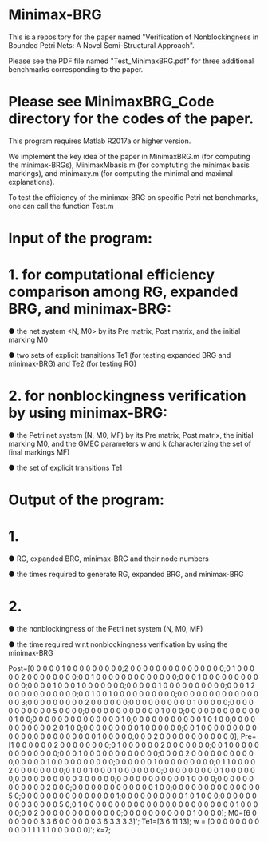 # Minimax-BRG

This is a repository for the paper named "Verification of Nonblockingness in Bounded Petri Nets: A Novel Semi-Structural Approach".

Please see the PDF file named "Test_MinimaxBRG.pdf" for three additional benchmarks corresponding to the paper.

# Please see MinimaxBRG_Code directory for the codes of the paper.

This program requires Matlab R2017a or higher version.

We implement the key idea of the paper in MinimaxBRG.m (for computing the minimax-BRGs), MinimaxMbasis.m (for comptuting the minimax basis markings), and minimaxy.m (for computing the minimal and maximal explanations).

To test the efficiency of the minimax-BRG on specific Petri net benchmarks, one can call the function Test.m

# Input of the program:

# 1. for computational efficiency comparison among RG, expanded BRG, and minimax-BRG:

● the net system <N, M0> by its Pre matrix, Post matrix, and the initial marking M0

● two sets of explicit transitions Te1 (for testing expanded BRG and minimax-BRG) and Te2 (for testing RG)


# 2. for nonblockingness verification by using minimax-BRG:

● the Petri net system (N, M0, MF) by its Pre matrix, Post matrix, the initial marking M0, and the GMEC parameters w and k (characterizing the set of final markings MF)

● the set of explicit transitions Te1

# Output of the program:

# 1. 

● RG, expanded BRG, minimax-BRG and their node numbers

● the times required to generate RG, expanded BRG, and minimax-BRG

# 2. 

● the nonblockingness of the Petri net system (N, M0, MF)

● the time required w.r.t nonblockingness verification by using the minimax-BRG

Post=[0 0 0 0 0 1 0 0 0 0 0 0 0 0 0;2 0 0 0 0 0 0 0 0 0 0 0 0 0 0 0;0 1 0 0 0 0 0 2 0 0 0 0 0 0 0 0;0 0 1 0 0 0 0 0 0 0 0 0 0 0 0 0;0 0 0 1 0 0 0 0 0 0 0 0 0 0 0 0;0 0 0 0 1 0 0 0 1 0 0 0 0 0 0 0;0 0 0 0 0 1 0 0 0 0 0 0 0 0 0 0;0 0 0 1 2 0 0 0 0 0 0 0 0 0 0 0;0 0 1 0 0 1 0 0 0 0 0 0 0 0 0 0;0 0 0 0 0 0 0 0 0 0 0 0 0 0 0 3;0 0 0 0 0 0 0 0 0 2 0 0 0 0 0 0;0 0 0 0 0 0 0 0 0 0 1 0 0 0 0 0;0 0 0 0 0 0 0 0 0 0 0 5 0 0 0 0;0 0 0 0 0 0 0 0 0 0 0 0 1 0 0 0;0 0 0 0 0 0 0 0 0 0 0 0 0 1 0 0;0 0 0 0 0 0 0 0 0 0 0 0 0 0 1 0;0 0 0 0 0 0 0 0 0 0 0 1 0 1 0 0;0 0 0 0 0 0 0 0 0 0 0 2 0 1 0 0;0 0 0 0 0 0 0 0 0 1 0 0 0 0 0 0;0 0 1 0 0 0 0 0 0 0 0 0 0 0 0 0;0 0 0 0 0 0 0 0 0 0 1 0 0 0 0 0;0 0 0 2 0 0 0 0 0 0 0 0 0 0 0 0];
Pre=[1 0 0 0 0 0 0 2 0 0 0 0 0 0 0 0;0 1 0 0 0 0 0 0 2 0 0 0 0 0 0 0;0 0 1 0 0 0 0 0 0 0 0 0 0 0 0 0;0 0 0 1 0 0 0 0 0 0 0 0 0 0 0 0;0 0 0 0 2 0 0 0 0 0 0 0 0 0 0 0;0 0 0 0 0 1 0 0 0 0 0 0 0 0 0 0;0 0 0 0 0 0 1 0 0 0 0 0 0 0 0 0;0 1 1 0 0 0 0 2 0 0 0 0 0 0 0 0;0 1 0 0 1 0 0 0 1 0 0 0 0 0 0 0;0 0 0 0 0 0 0 0 0 1 0 0 0 0 0 0;0 0 0 0 0 0 0 0 0 0 3 0 0 0 0 0;0 0 0 0 0 0 0 0 0 0 0 1 0 0 0 0;0 0 0 0 0 0 0 0 0 0 0 0 2 0 0 0;0 0 0 0 0 0 0 0 0 0 0 0 0 1 0 0;0 0 0 0 0 0 0 0 0 0 0 0 0 0 5 0;0 0 0 0 0 0 0 0 0 0 0 0 0 0 0 1;0 0 0 0 0 0 0 0 0 0 1 0 1 0 0 0;0 0 0 0 0 0 0 0 0 3 0 0 0 0 5 0;0 1 0 0 0 0 0 0 0 0 0 0 0 0 0 0;0 0 0 0 0 0 0 0 0 0 1 0 0 0 0 0;0 0 2 0 0 0 0 0 0 0 0 0 0 0 0 0;0 0 0 0 0 0 0 0 0 0 0 1 0 0 0 0];
M0=[6 0 0 0 0 0 0 3 3 6 0 0 0 0 0 0 3 6 3 3 3 3]';
Te1=[3 6 11 13];
w = [0 0 0 0 0 0 0 0 0 0 0 1 1 1 1 1 0 0 0 0 0 0]';
k=7;
